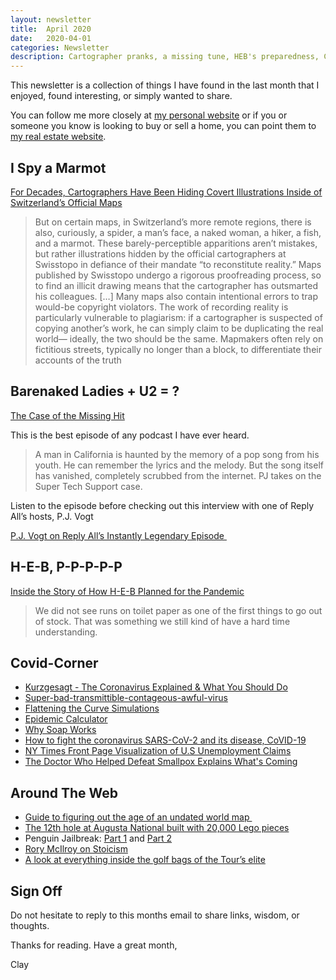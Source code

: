 ```yaml
---
layout: newsletter
title:  April 2020
date:   2020-04-01
categories: Newsletter
description: Cartographer pranks, a missing tune, HEB's preparedness, Covid Corner
---
```


This newsletter is a collection of things I have found in the last month that I enjoyed, found interesting, or simply wanted to share.

You can follow me more closely at [my personal website](http://claycarson.net "Personal Website") or if you or someone you know is looking to buy or sell a home, you can point them to [my real estate website](http://claycarson.com "Business Website ").

## I Spy a Marmot

[For Decades, Cartographers Have Been Hiding Covert Illustrations Inside of Switzerland’s Official Maps](https://eyeondesign.aiga.org/for-decades-cartographers-have-been-hiding-covert-illustrations-inside-of-switzerlands-official-maps/)

> But on certain maps, in Switzerland’s more remote regions, there is also, curiously, a spider, a man’s face, a naked woman, a hiker, a fish, and a marmot. These barely-perceptible apparitions aren’t mistakes, but rather illustrations hidden by the official cartographers at Swisstopo in defiance of their mandate “to reconstitute reality.” Maps published by Swisstopo undergo a rigorous proofreading process, so to find an illicit drawing means that the cartographer has outsmarted his colleagues.
> […]
> Many maps also contain intentional errors to trap would-be copyright violators. The work of recording reality is particularly vulnerable to plagiarism: if a cartographer is suspected of copying another’s work, he can simply claim to be duplicating the real world— ideally, the two should be the same. Mapmakers often rely on fictitious streets, typically no longer than a block, to differentiate their accounts of the truth 
> 

## Barenaked Ladies + U2 = ?

[The Case of the Missing Hit](https://gimletmedia.com/shows/reply-all/o2h8bx/158-the-case-of-the-missing-hit "Reply All: The Case of the Missing Hit")

This is the best episode of any podcast I have ever heard.

> A man in California is haunted by the memory of a pop song from his youth. He can remember the lyrics and the melody. But the song itself has vanished, completely scrubbed from the internet. PJ takes on the Super Tech Support case.

Listen to the episode before checking out this interview with one of Reply All’s hosts, P.J. Vogt

[P.J. Vogt on Reply All’s Instantly Legendary Episode ](https://www.vulture.com/2020/03/reply-all-case-of-missing-hit-interview.html)

## H-E-B, P-P-P-P-P

[Inside the Story of How H-E-B Planned for the Pandemic](https://www.texasmonthly.com/food/heb-prepared-coronavirus-pandemic/)

> We did not see runs on toilet paper as one of the first things to go out of stock. That was something we still kind of have a hard time understanding.

## Covid-Corner

- [Kurzgesagt - The Coronavirus Explained & What You Should Do](https://www.youtube.com/watch?v=BtN-goy9VOY "Kurzgesagt - The Coronavirus Explained & What You Should Do")
- [Super-bad-transmittible-contageous-awful-virus](https://twitter.com/petershankman/status/1243611688659750914 "Super-bad-transmittible-contageous-awful-virus")
- [Flattening the Curve Simulations](https://www.washingtonpost.com/graphics/2020/world/corona-simulator/?itid=sf_coronavirus "Flattening the Curve Simulations")
- [Epidemic Calculator](http://gabgoh.github.io/COVID/index.html "Epidemic Calculator")
- [Why Soap Works](https://www.nytimes.com/2020/03/13/health/soap-coronavirus-handwashing-germs.html "Why Soap Works")
- [How to fight the coronavirus SARS-CoV-2 and its disease, CoVID-19](https://drive.google.com/file/d/1DqfSnlaW6N3GBc5YKyBOCGPfdqOsqk1G/view "How to fight the coronavirus SARS-CoV-2 and its disease, CoVID-19")
- [NY Times Front Page Visualization of U.S Unemployment Claims](https://static01.nyt.com/images/2020/03/27/nytfrontpage/scannat.pdf "NY Times Front Page Visualization of U.S Unemployment Claims")
- [The Doctor Who Helped Defeat Smallpox Explains What's Coming](https://www.wired.com/story/coronavirus-interview-larry-brilliant-smallpox-epidemiologist/ "The Doctor Who Helped Defeat Smallpox Explains What's Coming")

## Around The Web

- [Guide to figuring out the age of an undated world map ](https://xkcd.com/1688/ "Guide to figuring out the age of an undated world map")
- [The 12th hole at Augusta National built with 20,000 Lego pieces](https://www.youtube.com/watch?v=FWsakt21Opk "The 12th hole at Augusta National built with 20,000 Lego pieces")
- Penguin Jailbreak: [Part 1](https://twitter.com/cottoncandaddy/status/1239998469948858368 "Penguin Jailbreak Part 1") and [Part 2](https://twitter.com/i/web/status/1239663996950773761 "Penguin Jailbreak Part 2")
- [Rory McIlroy on Stoicism](https://www.youtube.com/watch?v=tsegDV9aZvk)
- [A look at everything inside the golf bags of the Tour’s elite](https://www.golf.com/gear/pros-bags/2020/03/03/whats-in-the-bag-golf-com-gallery/ "A look at everything inside the golf bags of the Tour’s elite")

## Sign Off

Do not hesitate to reply to this months email to share links, wisdom, or thoughts.

Thanks for reading. Have a great month,

Clay